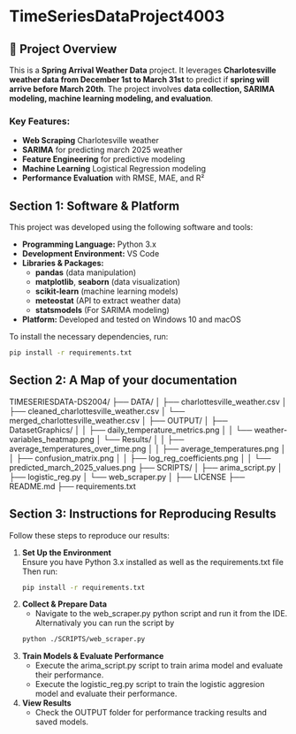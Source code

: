 <!-- README for TimeSeriesDataProject4002 -->

# TimeSeriesDataProject4003

<!-- Project Overview -->
## 📌 Project Overview

This is a **Spring Arrival Weather Data** project. It leverages **Charlotesville weather data from December 1st to March 31st** to predict if **spring will arrive before March 20th**. The project involves **data collection, SARIMA modeling, machine learning modeling, and evaluation**.  

### Key Features:
- **Web Scraping** Charlotesville weather
- **SARIMA** for predicting march 2025 weather
- **Feature Engineering** for predictive modeling
- **Machine Learning** Logistical Regression modeling
- **Performance Evaluation** with RMSE, MAE, and R²

<!-- Section 1: Software & Platform -->
## Section 1: Software & Platform

This project was developed using the following software and tools:

- **Programming Language:** Python 3.x  
- **Development Environment:** VS Code  
- **Libraries & Packages:**
  - **pandas** (data manipulation)
  - **matplotlib**, **seaborn** (data visualization)
  - **scikit-learn** (machine learning models)
  - **meteostat** (API to extract weather data)
  - **statsmodels** (For SARIMA modeling)
- **Platform:** Developed and tested on Windows 10 and macOS

To install the necessary dependencies, run:

```bash
pip install -r requirements.txt
```
<!-- Section 2: Project Folder Structure -->
## Section 2: A Map of your documentation

TIMESERIESDATA-DS2004/
├── DATA/
│   ├── charlottesville_weather.csv
│   ├── cleaned_charlottesville_weather.csv
│   └── merged_charlottesville_weather.csv
│
├── OUTPUT/
│   ├── DatasetGraphics/
│   │    ├── daily_temperature_metrics.png
│   │    └── weather-variables_heatmap.png
│   └── Results/
│   │   ├── average_temperatures_over_time.png
│   │   ├── average_temperatures.png
│   │   ├── confusion_matrix.png
│   │   ├── log_reg_coefficients.png
│   │   └── predicted_march_2025_values.png
├── SCRIPTS/
│   ├── arima_script.py
│   ├── logistic_reg.py
│   └── web_scraper.py
│
├── LICENSE
├── README.md
├── requirements.txt

<!-- Section 3: Instructions for Reproducing Results -->
## Section 3: Instructions for Reproducing Results
Follow these steps to reproduce our results:

1. **Set Up the Environment**  
   Ensure you have Python 3.x installed as well as the requirements.txt file
   Then run:
   ```bash
   pip install -r requirements.txt
   ```
2. **Collect & Prepare Data**
   - Navigate to the web_scraper.py python script and run it from the IDE. Alternativaly you can run the script by
   ```bash
   python ./SCRIPTS/web_scraper.py
   ```
4. **Train Models & Evaluate Performance**
   - Execute the arima_script.py script to train arima model and evaluate their performance.
   - Execute the logistic_reg.py script to train the logistic aggresion model and evaluate their performance.
5. **View Results**
   - Check the OUTPUT folder for performance tracking results and saved models.



